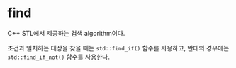 # find

C++ STL에서 제공하는 검색 algorithm이다.

조건과 일치하는 대상을 찾을 때는 `std::find_if()` 함수를 사용하고, 반대의 경우에는 `std::find_if_not()` 함수를 사용한다.
